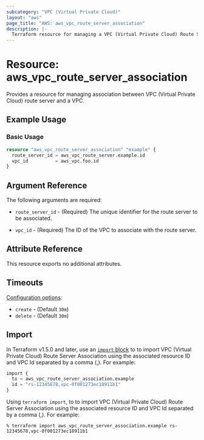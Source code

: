 ```yaml
---
subcategory: "VPC (Virtual Private Cloud)"
layout: "aws"
page_title: "AWS: aws_vpc_route_server_association"
description: |-
  Terraform resource for managing a VPC (Virtual Private Cloud) Route Server Association.
---
```

# Resource: aws_vpc_route_server_association

  Provides a resource for managing association between VPC (Virtual Private Cloud) route server and a VPC.

## Example Usage

### Basic Usage

```terraform
resource "aws_vpc_route_server_association" "example" {
  route_server_id = aws_vpc_route_server.example.id
  vpc_id          = aws_vpc.foo.id
}
```

## Argument Reference

The following arguments are required:

* `route_server_id` - (Required) The unique identifier for the route server to be associated.

* `vpc_id` - (Required) The ID of the VPC to associate with the route server.

## Attribute Reference

This resource exports no additional attributes.

## Timeouts

[Configuration options](https://developer.hashicorp.com/terraform/language/resources/syntax#operation-timeouts):

* `create` - (Default `30m`)
* `delete` - (Default `30m`)

## Import

In Terraform v1.5.0 and later, use an [`import` block](https://developer.hashicorp.com/terraform/language/import) to  to import VPC (Virtual Private Cloud) Route Server Association using the associated resource ID and VPC Id separated by a comma (,). For example:

```terraform
import {
  to = aws_vpc_route_server_association.example
  id = "rs-12345678,vpc-0f001273ec18911b1"
}
```

Using `terraform import`, to  to import VPC (Virtual Private Cloud) Route Server Association using the associated resource ID and VPC Id separated by a comma (,). For example:

```console
% terraform import aws_vpc_route_server_association.example rs-12345678,vpc-0f001273ec18911b1
```
